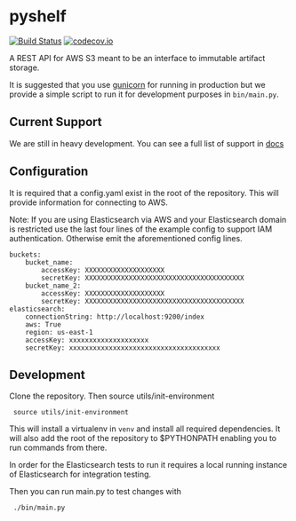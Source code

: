 pyshelf
=======

[![Build Status](https://travis-ci.org/kyle-long/pyshelf.svg?branch=master)](https://travis-ci.org/kyle-long/pyshelf)
[![codecov.io](https://codecov.io/github/kyle-long/pyshelf/coverage.svg?branch=master)](https://codecov.io/github/kyle-long/pyshelf?branch=master)

A REST API for AWS S3 meant to be an interface to immutable artifact storage.

It is suggested that you use [gunicorn](http://gunicorn.org/) for running in production but we provide a simple script to run it
for development purposes in `bin/main.py`.

Current Support
---------------

We are still in heavy development. You can see a full list of support in [docs](docs/README.md)

Configuration
-------------

It is required that a config.yaml exist in the root of the repository.  This will provide information for connecting to AWS.

Note: If you are using Elasticsearch via AWS and your Elasticsearch domain is restricted use the last four lines of the example config to support IAM authentication. Otherwise emit the aforementioned config lines.

    buckets:
        bucket_name:
            accessKey: XXXXXXXXXXXXXXXXXXXX
            secretKey: XXXXXXXXXXXXXXXXXXXXXXXXXXXXXXXXXXXXXXXX
        bucket_name_2:
            accessKey: XXXXXXXXXXXXXXXXXXXX
            secretKey: XXXXXXXXXXXXXXXXXXXXXXXXXXXXXXXXXXXXXXXX
    elasticsearch:
        connectionString: http://localhost:9200/index
        aws: True
        region: us-east-1
        accessKey: xxxxxxxxxxxxxxxxxxxx
        secretKey: xxxxxxxxxxxxxxxxxxxxxxxxxxxxxxxxxxxxxx

Development
-----------

Clone the repository.  Then source utils/init-environment

     source utils/init-environment

This will install a virtualenv in `venv` and install all required dependencies.  It will also add the root of the repository to $PYTHONPATH
enabling you to run commands from there.

In order for the Elasticsearch tests to run it requires a local running instance of Elasticsearch for integration testing.

Then you can run main.py to test changes with

     ./bin/main.py
